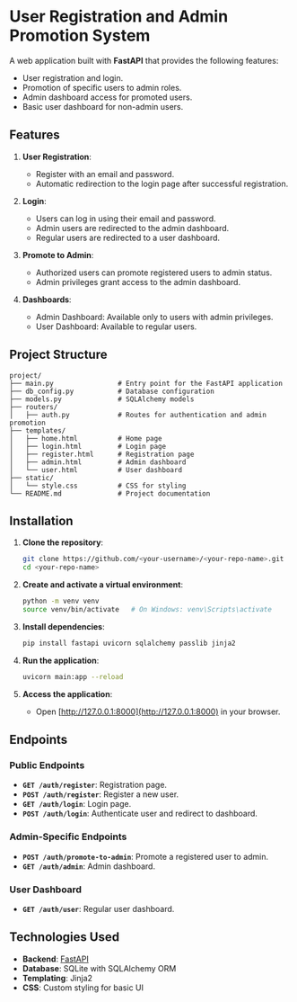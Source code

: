 # **User Registration and Admin Promotion System**

A web application built with **FastAPI** that provides the following features:
- User registration and login.
- Promotion of specific users to admin roles.
- Admin dashboard access for promoted users.
- Basic user dashboard for non-admin users.

## **Features**

1. **User Registration**:
   - Register with an email and password.
   - Automatic redirection to the login page after successful registration.

2. **Login**:
   - Users can log in using their email and password.
   - Admin users are redirected to the admin dashboard.
   - Regular users are redirected to a user dashboard.

3. **Promote to Admin**:
   - Authorized users can promote registered users to admin status.
   - Admin privileges grant access to the admin dashboard.

4. **Dashboards**:
   - Admin Dashboard: Available only to users with admin privileges.
   - User Dashboard: Available to regular users.

## **Project Structure**

```plaintext
project/
├── main.py                # Entry point for the FastAPI application
├── db_config.py           # Database configuration
├── models.py              # SQLAlchemy models
├── routers/
│   ├── auth.py            # Routes for authentication and admin promotion
├── templates/
│   ├── home.html          # Home page
│   ├── login.html         # Login page
│   ├── register.html      # Registration page
│   ├── admin.html         # Admin dashboard
│   └── user.html          # User dashboard
├── static/
│   └── style.css          # CSS for styling
└── README.md              # Project documentation
```

## **Installation**

1. **Clone the repository**:
   ```bash
   git clone https://github.com/<your-username>/<your-repo-name>.git
   cd <your-repo-name>
   ```

2. **Create and activate a virtual environment**:
   ```bash
   python -m venv venv
   source venv/bin/activate   # On Windows: venv\Scripts\activate
   ```

3. **Install dependencies**:
   ```bash
   pip install fastapi uvicorn sqlalchemy passlib jinja2
   ```

4. **Run the application**:
   ```bash
   uvicorn main:app --reload
   ```

5. **Access the application**:
   - Open [http://127.0.0.1:8000](http://127.0.0.1:8000) in your browser.

## **Endpoints**

### **Public Endpoints**
- **`GET /auth/register`**: Registration page.
- **`POST /auth/register`**: Register a new user.
- **`GET /auth/login`**: Login page.
- **`POST /auth/login`**: Authenticate user and redirect to dashboard.

### **Admin-Specific Endpoints**
- **`POST /auth/promote-to-admin`**: Promote a registered user to admin.
- **`GET /auth/admin`**: Admin dashboard.

### **User Dashboard**
- **`GET /auth/user`**: Regular user dashboard.

## **Technologies Used**
- **Backend**: [FastAPI](https://fastapi.tiangolo.com/)
- **Database**: SQLite with SQLAlchemy ORM
- **Templating**: Jinja2
- **CSS**: Custom styling for basic UI
